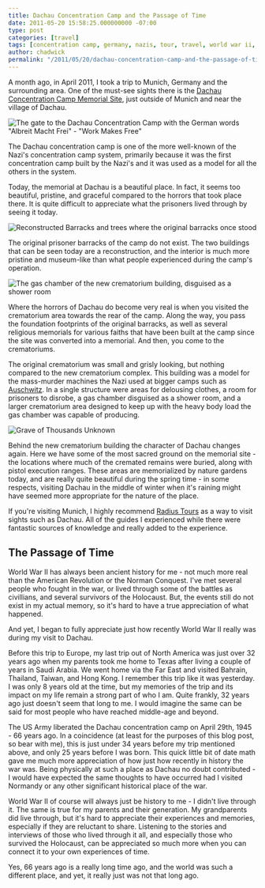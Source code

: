 ```yaml
---
title: Dachau Concentration Camp and the Passage of Time
date: 2011-05-20 15:58:25.000000000 -07:00
type: post
categories: [travel]
tags: [concentration camp, germany, nazis, tour, travel, world war ii, ww2, wwii]
author: chadwick
permalink: "/2011/05/20/dachau-concentration-camp-and-the-passage-of-time/"
---
```

A month ago, in April 2011, I took a trip to Munich, Germany and the
surrounding area. One of the must-see sights there is the [Dachau
Concentration Camp Memorial
Site](http://www.kz-gedenkstaette-dachau.de/index-e.html), just outside of
Munich and near the village of Dachau.

![The gate to the Dachau Concentration Camp with the German words
"Albreit Macht Frei" - "Work Makes Free"](/assets/images/Dachau_gate.jpg)

The Dachau concentration camp is one of the more well-known of the Nazi's
concentration camp system, primarily because it was the first concentration
camp built by the Nazi's and it was used as a model for all the others in the
system.

Today, the memorial at Dachau is a beautiful place. In fact, it seems too
beautiful, pristine, and graceful compared to the horrors that took place
there. It is quite difficult to appreciate what the prisoners lived through by
seeing it today.

![Reconstructed Barracks and trees where the original barracks once
stood](/assets/images/Dachau_barracks.jpg)

The original prisoner barracks of the camp do not exist. The two buildings
that can be seen today are a reconstruction, and the interior is much more
pristine and museum-like than what people experienced during the camp's
operation.

![The gas chamber of the new crematorium building, disguised as a shower
room](/assets/images/Dachau_gas_chamber.jpg)

Where the horrors of Dachau do become very real is when you visited the
crematorium area towards the rear of the camp. Along the way, you pass the
foundation footprints of the original barracks, as well as several religious
memorials for various faiths that have been built at the camp since the site
was converted into a memorial. And then, you come to the crematoriums.

The original crematorium was small and grisly looking, but nothing compared to
the new crematorium complex. This building was a model for the mass-murder
machines the Nazi used at bigger camps such as
[Auschwitz](http://en.auschwitz.org.pl/m/). In a single structure were areas
for delousing clothes, a room for prisoners to disrobe, a gas chamber
disguised as a shower room, and a larger crematorium area designed to keep up
with the heavy body load the gas chamber was capable of producing.

![Grave of Thousands
Unknown](/assets/images/Dachau_grave_of_thousands_unknown.jpg)

Behind the new crematorium building the character of Dachau changes again.
Here we have some of the most sacred ground on the memorial site - the
locations where much of the cremated remains were buried, along with pistol
execution ranges. These areas are memorialized by nature gardens today, and
are really quite beautiful during the spring time - in some respects, visiting
Dachau in the middle of winter when it's raining might have seemed more
appropriate for the nature of the place.

If you're visiting Munich, I highly recommend [Radius
Tours](http://en.auschwitz.org.pl/m/) as a way to visit sights such as Dachau.
All of the guides I experienced while there were fantastic sources of
knowledge and really added to the experience.

## The Passage of Time

World War II has always been ancient history for me - not much more real than
the American Revolution or the Norman Conquest. I've met several people who
fought in the war, or lived through some of the battles as civillians, and
several survivors of the Holocaust. But, the events still do not exist in my
actual memory, so it's hard to have a true appreciation of what happened.

And yet, I began to fully appreciate just how recently World War II really was
during my visit to Dachau.

Before this trip to Europe, my last trip out of North America was just over 32
years ago when my parents took me home to Texas after living a couple of years
in Saudi Arabia. We went home via the Far East and visited Bahrain, Thailand,
Taiwan, and Hong Kong. I remember this trip like it was yesterday. I was only
8 years old at the time, but my memories of the trip and its impact on my life
remain a strong part of who I am. Quite frankly, 32 years ago just doesn't
seem that long to me. I would imagine the same can be said for most people who
have reached middle-age and beyond.

The US Army liberated the Dachau concentration camp on April 29th, 1945 - 66
years ago. In a coincidence (at least for the purposes of this blog post, so
bear with me), this is just under 34 years before my trip mentioned above, and
only 25 years before I was born. This quick little bit of date math gave me
much more appreciation of how just how recently in history the war was. Being
physically at such a place as Dachau no doubt contributed - I would have
expected the same thoughts to have occurred had I visited Normandy or any
other significant historical place of the war.

World War II of course will always just be history to me - I didn't live
through it. The same is true for my parents and their generation. My
grandparents did live through, but it's hard to appreciate their experiences
and memories, especially if they are reluctant to share. Listening to the
stories and interviews of those who lived through it all, and especially those
who survived the Holocaust, can be appreciated so much more when you can
connect it to your own experiences of time.

Yes, 66 years ago is a really long time ago, and the world was such a
different place, and yet, it really just was not that long ago.

